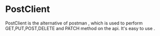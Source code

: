 # PostClient
PostClient is the alternative of postman , which is used to perform GET,PUT,POST,DELETE and PATCH method on the api. It's easy to use .  
